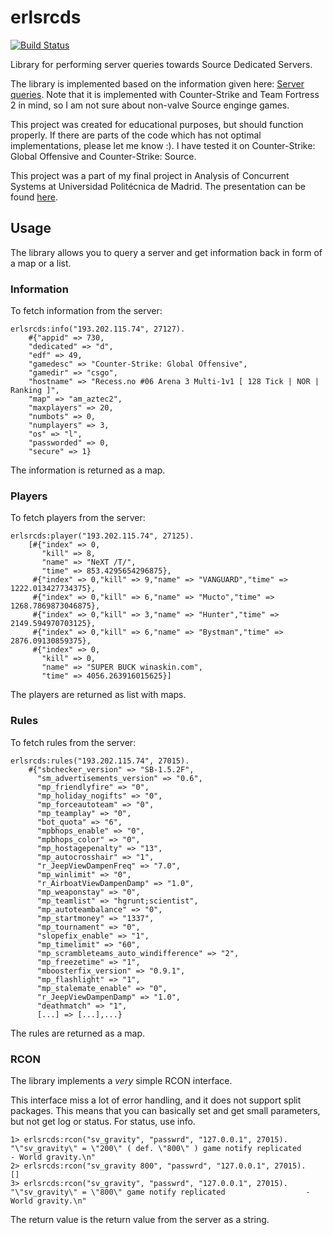# erlsrcds
[![Build Status](https://drone.fap.no/api/badges/kradalby/erlsrcds/status.svg)](https://drone.fap.no/kradalby/erlsrcds)

Library for performing server queries towards Source Dedicated Servers.

The library is implemented based on the information given here: [Server queries](https://developer.valvesoftware.com/wiki/Server_queries). Note that it is implemented with Counter-Strike and Team Fortress 2 in mind, so I am not sure about non-valve Source enginge games.

This project was created for educational purposes, but should function properly.
If there are parts of the code which has not optimal implementations, please let me know :). I have tested it on Counter-Strike: Global Offensive and Counter-Strike: Source.

This project was a part of my final project in Analysis of Concurrent Systems at Universidad Politécnica de Madrid. The presentation can be found [here](https://kradalby.no/presentations/upm/erlang/final/#1).

## Usage
The library allows you to query a server and get information back in form of a map or a list.

### Information
To fetch information from the server:

    erlsrcds:info("193.202.115.74", 27127).
        #{"appid" => 730,
        "dedicated" => "d",
        "edf" => 49,
        "gamedesc" => "Counter-Strike: Global Offensive",
        "gamedir" => "csgo",
        "hostname" => "Recess.no #06 Arena 3 Multi-1v1 [ 128 Tick | NOR | Ranking ]",
        "map" => "am_aztec2",
        "maxplayers" => 20,
        "numbots" => 0,
        "numplayers" => 3,
        "os" => "l",
        "passworded" => 0,
        "secure" => 1}

The information is returned as a map.


### Players
To fetch players from the server:

    erlsrcds:player("193.202.115.74", 27125).
        [#{"index" => 0,
           "kill" => 8,
           "name" => "NeXT /T/",
           "time" => 853.4295654296875},
         #{"index" => 0,"kill" => 9,"name" => "VANGUARD","time" => 1222.013427734375},
         #{"index" => 0,"kill" => 6,"name" => "Mucto","time" => 1268.7869873046875},
         #{"index" => 0,"kill" => 3,"name" => "Hunter","time" => 2149.594970703125},
         #{"index" => 0,"kill" => 6,"name" => "Bystman","time" => 2876.09130859375},
         #{"index" => 0,
           "kill" => 0,
           "name" => "SUPER BUCK winaskin.com",
           "time" => 4056.263916015625}]

The players are returned as list with maps.

### Rules
To fetch rules from the server:

    erlsrcds:rules("193.202.115.74", 27015).
        #{"sbchecker_version" => "SB-1.5.2F",
          "sm_advertisements_version" => "0.6",
          "mp_friendlyfire" => "0",
          "mp_holiday_nogifts" => "0",
          "mp_forceautoteam" => "0",
          "mp_teamplay" => "0",
          "bot_quota" => "6",
          "mpbhops_enable" => "0",
          "mpbhops_color" => "0",
          "mp_hostagepenalty" => "13",
          "mp_autocrosshair" => "1",
          "r_JeepViewDampenFreq" => "7.0",
          "mp_winlimit" => "0",
          "r_AirboatViewDampenDamp" => "1.0",
          "mp_weaponstay" => "0",
          "mp_teamlist" => "hgrunt;scientist",
          "mp_autoteambalance" => "0",
          "mp_startmoney" => "1337",
          "mp_tournament" => "0",
          "slopefix_enable" => "1",
          "mp_timelimit" => "60",
          "mp_scrambleteams_auto_windifference" => "2",
          "mp_freezetime" => "1",
          "mboosterfix_version" => "0.9.1",
          "mp_flashlight" => "1",
          "mp_stalemate_enable" => "0",
          "r_JeepViewDampenDamp" => "1.0",
          "deathmatch" => "1",
          [...] => [...],...}

The rules are returned as a map.

### RCON
The library implements a _very_ simple RCON interface.

This interface miss a lot of error handling, and it does not support split packages. This means that you can basically set and get small parameters, but not get log or status. For status, use info.


    1> erlsrcds:rcon("sv_gravity", "passwrd", "127.0.0.1", 27015).
    "\"sv_gravity\" = \"200\" ( def. \"800\" ) game notify replicated       - World gravity.\n"
    2> erlsrcds:rcon("sv_gravity 800", "passwrd", "127.0.0.1", 27015).
    []
    3> erlsrcds:rcon("sv_gravity", "passwrd", "127.0.0.1", 27015).
    "\"sv_gravity\" = \"800\" game notify replicated                  - World gravity.\n"

The return value is the return value from the server as a string.
